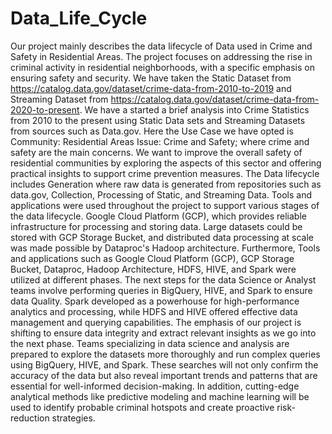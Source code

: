 # Data_Life_Cycle

Our project mainly describes the data lifecycle of Data used in Crime and Safety in Residential
Areas. The project focuses on addressing the rise in criminal activity in residential neighborhoods,
with a specific emphasis on ensuring safety and security. We have taken the Static Dataset from
https://catalog.data.gov/dataset/crime-data-from-2010-to-2019 and Streaming Dataset from
https://catalog.data.gov/dataset/crime-data-from-2020-to-present. We have a started a brief
analysis into Crime Statistics from 2010 to the present using Static Data sets and Streaming Datasets
from sources such as Data.gov.
Here the Use Case we have opted is Community: Residential Areas Issue: Crime and Safety; where
crime and safety are the main concerns. We want to improve the overall safety of residential
communities by exploring the aspects of this sector and offering practical insights to support crime
prevention measures.
The Data lifecycle includes Generation where raw data is generated from repositories such as
data.gov, Collection, Processing of Static, and Streaming Data.
Tools and applications were used throughout the project to support various stages of the data
lifecycle. Google Cloud Platform (GCP), which provides reliable infrastructure for processing and
storing data. Large datasets could be stored with GCP Storage Bucket, and distributed data
processing at scale was made possible by Dataproc's Hadoop architecture. Furthermore, Tools and
applications such as Google Cloud Platform (GCP), GCP Storage Bucket, Dataproc, Hadoop
Architecture, HDFS, HIVE, and Spark were utilized at different phases. The next steps for the data
Science or Analyst teams involve performing queries in BigQuery, HIVE, and Spark to ensure
data Quality. Spark developed as a powerhouse for high-performance analytics and processing,
while HDFS and HIVE offered effective data management and querying capabilities.
The emphasis of our project is shifting to ensure data integrity and extract relevant insights as we
go into the next phase. Teams specializing in data science and analysis are prepared to explore the
datasets more thoroughly and run complex queries using BigQuery, HIVE, and Spark. These
searches will not only confirm the accuracy of the data but also reveal important trends and patterns
that are essential for well-informed decision-making. In addition, cutting-edge analytical methods
like predictive modeling and machine learning will be used to identify probable criminal hotspots
and create proactive risk-reduction strategies.
